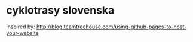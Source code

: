 # cyklotrasy slovenska
inspired by: http://blog.teamtreehouse.com/using-github-pages-to-host-your-website
